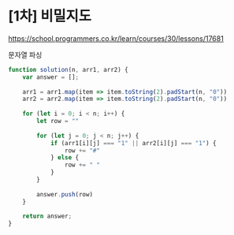 # [1차] 비밀지도

https://school.programmers.co.kr/learn/courses/30/lessons/17681

문자열 파싱

```js
function solution(n, arr1, arr2) {
    var answer = [];
    
    arr1 = arr1.map(item => item.toString(2).padStart(n, "0"))
    arr2 = arr2.map(item => item.toString(2).padStart(n, "0"))
    
    for (let i = 0; i < n; i++) {
        let row = ""
        
        for (let j = 0; j < n; j++) {
            if (arr1[i][j] === "1" || arr2[i][j] === "1") {
                row += "#"
            } else {
                row += " "
            }
        }
        
        answer.push(row)
    }
    
    return answer;
}
```